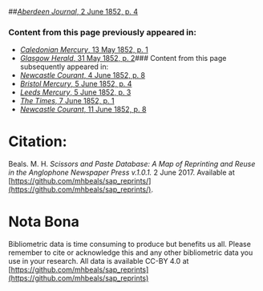 ##[*Aberdeen Journal*, 2 June 1852, p. 4](https://mhbeals.github.io/sap_html/Aberdeen-Journal/Aberdeen-Journal-2-June-1852-p-4)

### Content from this page previously appeared in:
+ [*Caledonian Mercury*, 13 May 1852, p. 1](https://mhbeals.github.io/sap_html/Caledonian-Mercury/Caledonian-Mercury-13-May-1852-p-1)
+ [*Glasgow Herald*, 31 May 1852, p. 2](https://mhbeals.github.io/sap_html/Glasgow-Herald/Glasgow-Herald-31-May-1852-p-2)### Content from this page subsequently appeared in:
+ [*Newcastle Courant*, 4 June 1852, p. 8](https://mhbeals.github.io/sap_html/Newcastle-Courant/Newcastle-Courant-4-June-1852-p-8)
+ [*Bristol Mercury*, 5 June 1852, p. 4](https://mhbeals.github.io/sap_html/Bristol-Mercury/Bristol-Mercury-5-June-1852-p-4)
+ [*Leeds Mercury*, 5 June 1852, p. 3](https://mhbeals.github.io/sap_html/Leeds-Mercury/Leeds-Mercury-5-June-1852-p-3)
+ [*The Times*, 7 June 1852, p. 1](https://mhbeals.github.io/sap_html/The-Times/The-Times-7-June-1852-p-1)
+ [*Newcastle Courant*, 11 June 1852, p. 8](https://mhbeals.github.io/sap_html/Newcastle-Courant/Newcastle-Courant-11-June-1852-p-8)
                    
# Citation: 

Beals. M. H. *Scissors and Paste Database: A Map of Reprinting and Reuse in the Anglophone Newspaper Press v.1.0.1.* 2 June 2017. Available at [https://github.com/mhbeals/sap_reprints/](https://github.com/mhbeals/sap_reprints/). 
                    
# Nota Bona

Bibliometric data is time consuming to produce but benefits us all. Please remember to cite or acknowledge this and any other bibliometric data you use in your research. All data is available CC-BY 4.0 at [https://github.com/mhbeals/sap_reprints](https://github.com/mhbeals/sap_reprints)